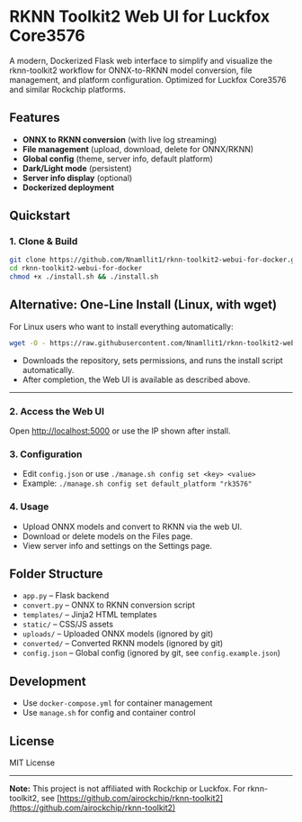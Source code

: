 # RKNN Toolkit2 Web UI for Luckfox Core3576

A modern, Dockerized Flask web interface to simplify and visualize the rknn-toolkit2 workflow for ONNX-to-RKNN model conversion, file management, and platform configuration. Optimized for Luckfox Core3576 and similar Rockchip platforms.

## Features
- **ONNX to RKNN conversion** (with live log streaming)
- **File management** (upload, download, delete for ONNX/RKNN)
- **Global config** (theme, server info, default platform)
- **Dark/Light mode** (persistent)
- **Server info display** (optional)
- **Dockerized deployment**

## Quickstart

### 1. Clone & Build
```sh
git clone https://github.com/Nnamllit1/rknn-toolkit2-webui-for-docker.git
cd rknn-toolkit2-webui-for-docker
chmod +x ./install.sh && ./install.sh
```

## Alternative: One-Line Install (Linux, with wget)

For Linux users who want to install everything automatically:

```sh
wget -O - https://raw.githubusercontent.com/Nnamllit1/rknn-toolkit2-webui-for-docker/main/auto_install.sh | bash
```

- Downloads the repository, sets permissions, and runs the install script automatically.
- After completion, the Web UI is available as described above.

---

### 2. Access the Web UI
Open [http://localhost:5000](http://localhost:5000) or use the IP shown after install.

### 3. Configuration
- Edit `config.json` or use `./manage.sh config set <key> <value>`
- Example: `./manage.sh config set default_platform "rk3576"`

### 4. Usage
- Upload ONNX models and convert to RKNN via the web UI.
- Download or delete models on the Files page.
- View server info and settings on the Settings page.

## Folder Structure
- `app.py` – Flask backend
- `convert.py` – ONNX to RKNN conversion script
- `templates/` – Jinja2 HTML templates
- `static/` – CSS/JS assets
- `uploads/` – Uploaded ONNX models (ignored by git)
- `converted/` – Converted RKNN models (ignored by git)
- `config.json` – Global config (ignored by git, see `config.example.json`)

## Development
- Use `docker-compose.yml` for container management
- Use `manage.sh` for config and container control

## License
MIT License

---
**Note:** This project is not affiliated with Rockchip or Luckfox. For rknn-toolkit2, see [https://github.com/airockchip/rknn-toolkit2](https://github.com/airockchip/rknn-toolkit2)